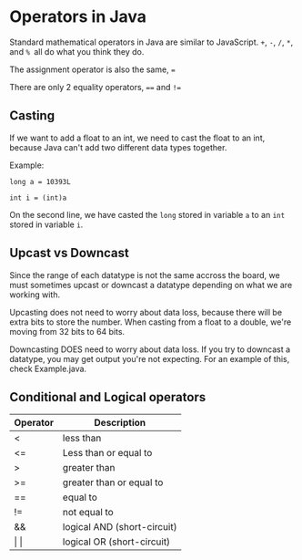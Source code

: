 # Operators in Java

Standard mathematical operators in Java are similar to JavaScript. `+`, `-`, `/`, `*`, and `% `all do what you think they do.

The assignment operator is also the same, `=`

There are only 2 equality operators, `==` and `!=`

## Casting

If we want to add a float to an int, we need to cast the float to an int, because Java can't add two different data types together.

Example:

```
long a = 10393L

int i = (int)a
```
On the second line, we have casted the `long` stored in variable `a` to an `int` stored in variable `i`.

## Upcast vs Downcast

Since the range of each datatype is not the same accross the board, we must sometimes upcast or downcast a datatype depending on what we are working with.

Upcasting does not need to worry about data loss, because there will be extra bits to store the number. When casting from a float to a double, we're moving from 32 bits to 64 bits.

Downcasting DOES need to worry about data loss. If you try to downcast a datatype, you may get output you're not expecting. For an example of this, check Example.java.

## Conditional and Logical operators

|Operator |      Description            | 
|---------|-----------------------------|
|   <     | less than                   |
|   <=    |Less than or equal to        |
|   >     |greater than                 |
|   >=    |greater than or equal to     |
|   ==    |equal to                     |
|   !=    |not equal to                 |
|   &&    | logical AND (short-circuit) |
|  \| \|  | logical OR (short-circuit)  |

